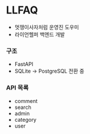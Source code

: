 # LLFAQ

- 멋쟁이사자처럼 운영진 도우미
- 라이언헬퍼 백엔드 개발

### 구조
- FastAPI
- SQLite -> PostgreSQL 전환 중

### API 목록
- comment
- search
- admin
- category
- user
